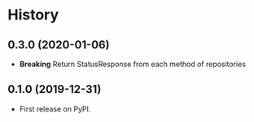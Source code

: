# History

## 0.3.0 (2020-01-06)

* **Breaking** Return StatusResponse from each method of repositories

## 0.1.0 (2019-12-31)

* First release on PyPI.

